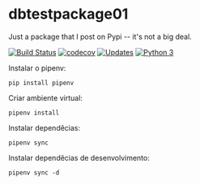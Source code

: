 # dbtestpackage01
Just a package that I post on Pypi -- it's not  a big deal. 

[![Build Status](https://travis-ci.com/boybluepiano/dbtestpackage01.svg?branch=main)](https://travis-ci.com/boybluepiano/dbtestpackage01)
[![codecov](https://codecov.io/gh/boybluepiano/dbtestpackage01/branch/main/graph/badge.svg?token=YYNMU5QAB1)](https://codecov.io/gh/boybluepiano/dbtestpackage01)
[![Updates](https://pyup.io/repos/github/boybluepiano/dbtestpackage01/shield.svg)](https://pyup.io/repos/github/boybluepiano/dbtestpackage01/)
[![Python 3](https://pyup.io/repos/github/boybluepiano/dbtestpackage01/python-3-shield.svg)](https://pyup.io/repos/github/boybluepiano/dbtestpackage01/)

Instalar o pipenv:
```console
pip install pipenv
```

Criar ambiente virtual:
```console
pipenv install
```

Instalar dependêcias:
```console
pipenv sync
```

Instalar dependêcias de desenvolvimento:
```console
pipenv sync -d
```